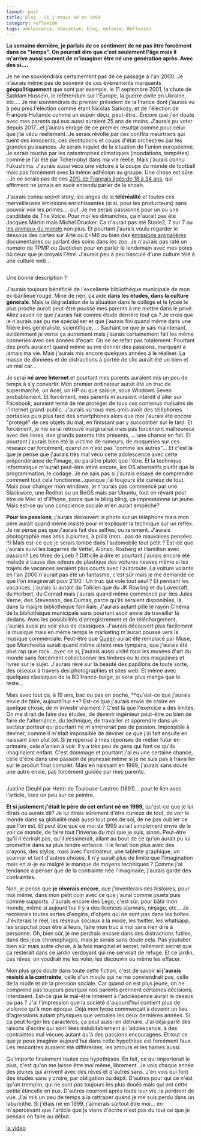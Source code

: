```yaml
---
layout: post
title: Blog - Si j'etais né en 1999
category: reflexion
tags: adolescence, éducation, blog, enfance, Réflexion
---
```

**La semaine dernière, je parlais de ce sentiment de ne pas être forcément dans ce "temps". On pourrait dire que c'est seulement l'âge mais il m'arrive aussi souvent de m'imaginer être né une génération après. Avec des si....**

Je ne me souviendrais certainement pas de ce passage à l'an 2000. Je n'aurais même pas de souvenir de ces évènements marquants **géopolitiquement** que sont par exemple, le 11 septembre 2001, la chute de Saddam Hussein, le référendum sur l'Europe, la guerre civile en Ukraine, etc.... Je me souviendrais du premier président de la France dont j'aurais vu à peu près l'élection comme étant Nicolas Sarkozy, et de l'élection de François Hollande comme un espoir déçu, peut-être...Encore que j'en doute avec mes parents qui eux aussi auraient 25 ans de moins. J'aurais pu voter depuis 2017...et j'aurais enragé de ce premier résultat comme pour celui que j'ai vécu réellement. Je serais révolté par ces conflits meurtriers qui tuent des innocents, ces destitutions et coups d'état orchestrés par les grandes puissances. Je serais inquiet de la situation de l'union européenne. Je serais touché par les catastrophes climatiques (inondations, tempêtes) comme je l'ai été par Tchernobyl dans ma vie réelle. Mais j'aurais connu Fukushima. J'aurais aussi vécu une victoire à la coupe du monde de football mais pas forcément avec la même adhésion au groupe. Une chose est sûre : Je ne serais pas de ces <a href="https://www.cnews.fr/monde/2018-11-27/antisemitisme-1-europeen-sur-4-pense-que-les-juifs-ont-trop-dinfluence-801357">20% de Français  âgés de 18 à 34 ans</a>, qui affirment ne jamais en avoir entendu parler de la shoah. 

J'aurais connu secret story, les anges de la **téléréalité** et toutes ces merveilleuses émissions enrichissantes (si si, pour les producteurs) sans pouvoir voir les primes.... ouf. Je me serais passionné pour un ou une candidate de The Voice. Pour moi les dimanches, ça n'aurait pas été Jacques Martin mais Michel Drucker. Ca n'aurait pas été Stade2, 7 sur 7 ou <a href="https://fr.wikipedia.org/wiki/Les_Animaux_du_monde">les animaux du monde</a> non plus. Et pourtant j'aurais voulu regarder le dessous des cartes sur Arte ou E=M6 ou bien des <a href="https://www.tf1.fr/tf1/sans-collier">émissions animalières</a> documentaires ou parlant des soins dans les zoo. Je n'aurais pas raté un numéro de TPMP ou Quotidien pour en parler le lendemain avec mes potes où ceux que je croyais l'être. J'aurais peu à peu basculé d'une culture télé à une culture web...

<img src="https://cheziceman.files.wordpress.com/2018/11/millenials.jpg" alt="" class="wp-image-24750" /><figcaption>Une bonne description ? </figcaption></figure>

J'aurais toujours bénéficié de l'excellente bibliothèque municipale de mon ex-banlieue rouge. Mine de rien, ça aide **dans les études, dans la culture générale**. Mais la dégradation de la situation dans le collège et le lycée le plus proche aurait peut-être poussé mes parents à me mettre dans le privé. Allez savoir ce que j'aurais fait comme étude derrière tout ça ? Je crois que je n'aurais pas pu me spécialiser et que j'aurais fini quand même dans une filière très généraliste, scientifique, ... Sachant ce que je sais maintenant, évidemment je verrai ça autrement mais j'aurais certainement fait les même conneries avec ces années d'écart. On ne se refait pas totalement. Pourtant des profs auraient quand même su me donner des passions, marquant à jamais ma vie. Mais j'aurais mis encore quelques années à le réaliser. La masse de données et de distractions à portée de clic aurait été un bien et un mal car...

Je serai **né avec Internet** et pourtant mes parents auraient mis un peu de temps à s'y convertir. Mon premier ordinateur aurait été un truc de supermarché, un Acer, un HP ou que sais-je, sous Windows Seven probablement. Et forcément, mes parents m'auraient interdit d'aller sur Facebook, auraient tenté de me protéger de tous ces contenus malsains de l'internet grand-public. J'aurais vu tous mes amis avoir des téléphones portables puis plus tard des smartphones alors que moi j'aurais été encore "protégé" de ces objets du mal, en finissant par y succomber sur le tard. Et forcément, je me serai retrouvé marginalisé mais pas forcément malheureux avec des livres, des grands parents très présents, ... une chance en fait. Et pourtant j'aurais bien été la victime de rumeurs, de moqueries sur ces réseaux car forcément, quand on n'est pas "comme les autres"... Et c'est là que je pense que j'aurais très mal vécu cette adolescence avec cette prépondérance de l'image, du paraître plutôt que l'être. Et la technique informatique m'aurait peut-être attiré encore, les OS alternatifs plutôt que la programmation, le codage. Je ne sais pas si j'aurais essayé de comprendre comment tout cela fonctionne...quoique j'ai toujours été curieux de tout. Mais pour changer mon windows, je n'aurais pas commencé par une Slackware, une Redhat ou un BeOS mais par Ubuntu, tout en rêvant peut être de Mac et d'IPhone, parce que le bling bling, ça impressionne un jeune. Mais est-ce qu'une conscience sociale m'en aurait empêché? 

**Pour les passions**, j'aurais découvert la photo sur un téléphone mais mon père aurait quand même insisté pour m'expliquer la technique sur un reflex. Je ne pense pas que j'aurais fait des selfies, ou rarement. J'aurais photographié mes amis à plumes, à poils (non...pas de mauvaises pensées !!) Mais est-ce que je serais tombé dans l'automobile tout petit ? Est-ce que j'aurais suivi les bagarres de Vettel, Alonso, Rosberg et Hamilton avec passion? Les titres de Loeb ? Difficile à dire et pourtant j'aurais encore été malade à cause des odeurs de plastique des voitures neuves même si les trajets de vacances seraient plus courts avec l'autoroute. La voiture volante en l'an 2000 n'aurait pas été un fantasme, c'est sûr mais je me demande ce que l'on imaginerait pour 2100 : Un truc qui vole tout seul ? Et pendant les vacances, j'aurais lu autant du Tolkien que du JK Rowling et du Lovecraft, du Herbert, du Conrad mais j'aurais quand même commencé par des Jules Verne, des Stevenson, des Dumas, parce qu'ils seraient disponibles, là, dans la maigre bibliothèque familiale. J'aurais autant pillé le rayon Cinéma de la bibliothèque municipale sans pourtant avoir envie de travailler là dedans. Avec les possibilités d'enregistrement et de téléchargement, j'aurais aussi pu voir plus de classiques. J'aurais découvert plus facilement la musique mais en même temps le marketing m'aurait poussé vers la musique commerciale. Peut-être que <a href="https://cheziceman.wordpress.com/2018/06/02/blog-le-difficile-parcours-dun-melomane-chapitre-1/">Queen</a> aurait été remplacé par Muse, que Morcheeba aurait quand même atteint mes tympans, que j'aurais été plus rap que rock...avec ce si, j'aurais aussi visité tous les musées d'art du monde sans forcément collectionner les timbres ou lu des magazines et livres sur le sujet. J'aurais rêvé sur la beauté des papillons de toute sorte, des oiseaux à travers des photographies et sites web. Et même avec quelques classiques de la BD franco-belge, je serai plus manga que le reste...

Mais avec tout ça, à 19 ans, bac ou pas en poche, **qu'est-ce que j'aurais envie de faire, aujourd'hui **? Est-ce que j'aurais envie de croire en quelque chose, de m'investir vraiment ? C'est là que l'exercice a des limites. On me dirait de faire des études, de devenir ingénieur peut-être ou bien de faire de l'alternance, du technique, de travailler et apprendre dans un secteur porteur qui pourtant ne m'amènerait pas de passion. Impossible à deviner, comme il m'était impossible de deviner ce que j'ai fait ensuite en naissant bien plut tôt. Si je repense à mes réponses de métier futur en primaire, cela n'a rien à voir. Il y a très peu de gens qui font ce qu'ils imaginaient enfant. C'est dommage et pourtant j'ai eu une certaine chance, celle d'être dans une passion de jeunesse même si je ne suis pas à travailler sur le produit final complet. Mais en naissant en 1999, j'aurais sans doute une autre envie, pas forcément guidée par mes parents.  

<img src="https://upload.wikimedia.org/wikipedia/commons/b/ba/Toulouse-Lautrec_Justine_Dieuhl_1891.jpg" alt="" /><figcaption>Justine Dieuhl par Henri de Toulouse-Lautrec (1891)... pour le lien avec l'article, lisez un peu sur ce peintre.</figcaption></figure>

**Et si justement j'était le père de cet enfant né en 1999,** qu'est-ce que je lui dirais ou aurais dit? Je lui dirais sûrement d'être curieux de tout, de voir le monde dans sa globalité mais aussi tout près de soi, de ne pas oublier ce que l'on est. Et peut être que ce moi de 1999 aurait simplement envie de le voir ce monde, de faire tout l'inverse du moi que je suis, sinon. Peut-être qu'il n'écrirait pas, qu'il dessinerait, allant au bout de ce qu'on aurait pu lui promettre dans sa plus tendre enfance. Il le ferait non plus avec des crayons, des stylos, mais avec l'ordinateur, une tablette graphique, un scanner et tant d'autres choses. Il n'y aurait plus de limite que l'imagination mais en ai-je eu malgré le manque de moyens techniques ? Comme j'ai tendance à penser que de la contrainte née l'imaginaire, j'aurais gardé des contraintes.

Non, je pense que **je rêverais encore**, que j'inventerais des histoires, pour moi même, dans mon petit coin avec ce que j'aurai comme jouets puis comme supports. J'aurais encore des Lego, c'est sûr, pour bâtir mon monde, même si aujourd'hui il y a des licences starwars, ninjago, etc... Je recréerais toutes sortes d'engins, d'objets qui ne sont pas dans les boîtes. J'éviterais le réel, les réseaux sociaux à la mode, les twitter, les whatsapp, les snapchat pour être ailleurs, faire mon truc à moi sans rien dire à personne. Oh, bien sûr, je me perdrais encore dans des distractions futiles, dans des jeux chronophages, mais je serais sans doute cela. Pas youtuber bien sûr mais autre chose, à la fois marginal et secret, tellement secret que ça resterait dans ce jardin verdoyant qui me servirait de refuge. Et ce jardin, ces rêves, on voudrait me les voler, les découvrir ou même les effacer.  

Mon plus gros doute dans toute cette fiction, c'est de savoir **si j'aurais résisté à la contrainte**, celle d'un moule qui ne me conviendrait pas, celle de la mode et de la pression sociale. Car quand on est plus jeune, on ne comprend pas toujours pourquoi nos parents prennent certaines décisions, interdisent. Est-ce que le mal-être inhérent à l'adolescence aurait le dessus ou pas ? J'ai l'impression que la société d'aujourd'hui contient plus de violence qu'à mon époque. Déjà mon lycée commençait à devenir un lieu d'agressions autant physiques que verbales les deux dernières années. Si ça peut forger les caractères, ça peut aussi en détruire. J'ai déjà parlé des raisons d'écrire qui sont liées indubitablement à l'adolescence, à des contraintes mal vécues autant qu'à des passions encouragées. Et tout ce que je peux imaginer aujourd'hui dans cette hypothèse est forcément faux. Les rencontres auraient été différentes, les amours et les haines aussi. 

Qu'importe finalement toutes ces hypothèses. En fait, ce qui importerait le plus, c'est qu'on me laisse être moi même, librement. Je vois chaque année des jeunes qui arrivent avec des rêves et d'autres sans. J'en vois qui font des études sans y croire, par obligation ou dépit. D'autres pour qui ce n'est qu'un tremplin, qui ne sont pas toujours les plus doués mais qui ont cette petite étincelle en eux. D'autres courront après toute leur vie, la perdront de vue. J'ai mis un peu de temps à la rattraper quand je me suis perdu dans un labyrinthe. Si j'étais né en 1999, j'aimerais surtout être moi... en m'apercevant que l'article que je viens d'écrire n'est pas du tout ce que je pensais en faire au début.  

[la video](https://www.youtube.com/watch?v=w87A5ZYEUJM)
